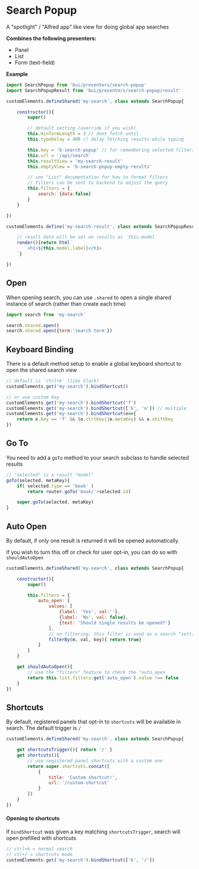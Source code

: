 Search Popup
====================

A "spotlight" / "Alfred app" like view for doing global app searches

**Combines the following presenters:**
- Panel
- List
- Form (text-field)

**Example**
```js
import SearchPopup from 'bui/presenters/search-popup'
import SearchPopupResult from 'bui/presenters/search-popup/result'

customElements.defineShared('my-search', class extends SearchPopup{

    constructor(){
        super()

        // default setting (override if you wish)
        this.minTermLength = 3 // dont fetch until
        this.typeDelay = 400 // delay fetching results while typing

        this.key = 'b-search-popup' // for remembering selected filters
        this.url = '/api/search'
        this.resultView = 'my-search-result'
        this.emptyView = 'b-search-popup-empty-results'

        // see "List" documentation for how to format filters
        // filters can be sent to backend to adjust the query
        this.filters = {
            search: {data:false}
        }
    }

})

customElements.define('my-search-result', class extends SearchPopupResult{

    // result data will be set on results as `this.model`
    render(){return html`
        <h1>${this.model.label}</h1>
    `}

})
```

## Open
When opening search, you can use `.shared` to open a single shared instance of search (rather than create each time)

```js
import search from 'my-search'

search.shared.open()
search.shared.open({term:'search term'})
```

## Keyboard Binding
There is a default method setup to enable a global keyboard shortcut to open the shared search view

```js
// default is `ctrl+k' (like Slack)
customElements.get('my-search').bindShortcut()

// or use custom key
customElements.get('my-search').bindShortcut('f')
customElements.get('my-search').bindShortcut(['k', 'o']) // multiple
customElements.get('my-search').bindShortcut(e=>{
    return e.key == 'f' && (e.ctrlKey||e.metaKey) && e.shiftKey
})
```

## Go To
You need to add a `goTo` method to your search subclass to handle selected results

```js
// "selected" is a result "model"
goTo(selected, metaKey){
    if( selected.type == 'book' )
        return router.goTo('book/'+selected.id)

    super.goTo(selected, metaKey)
}
```

## Auto Open
By default, if only one result is returned it will be opened automatically.

If you wish to turn this off or check for user opt-in, you can do so with `shouldAutoOpen`

```js
customElements.defineShared('my-search', class extends SearchPopup{

    constructor(){
        super()

        this.filters = {
            auto_open: {
                values: [
                    {label: 'Yes', val:''},
                    {label: 'No', val: false},
                    {text: 'Should single results be opened?'}
                ],
                // no filtering, this filter is used as a search "setting"
                filterBy(m, val, key){ return true}
            }
        }
    }

    get shouldAutoOpen(){
        // use the "filters" feature to check the "auto_open
        return this.list.filters.get('auto_open').value !== false
    }
})

```

## Shortcuts
By default, registered panels that opt-in to `shortcuts` will be available in search. The default trigger is `/`

```js
customElements.defineShared('my-search', class extends SearchPopup{

    get shortcutsTrigger(){ return '/' }
    get shortcuts(){
        // use registered panel shortcuts with a custom one
        return super.shortcuts.concat([
            {
                title: 'Custom shortcut!',
                url: '/custom-shortcut'
            }
        ])
    }
})
```

#### Opening to shortcuts
If `bindShortcut` was given a key matching `shortcutsTrigger`, search will open prefilled with shortcuts

```js
// ctrl+k = normal search
// ctl+/ = shortcuts mode
customElements.get('my-search').bindShortcut(['k', '/'])
```